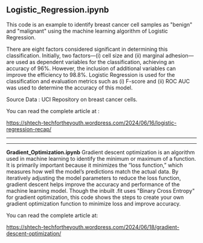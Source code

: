 **Logistic_Regression.ipynb**
-----------------------------------------------------------------------------------------

This code is an example to identify breast cancer cell samples as "benign" and "malignant" using the machine learning algorithm of Logistic Regression.

There are eight factors considered significant in determining this classification. Initially, two factors—(i) cell size and (ii) marginal adhesion—are used as dependent variables for the classification, achieving an accuracy of 96%. However, the inclusion of additional variables can improve the efficiency to 98.8%.
Logistic Regression is used for the classification and evaluation metrics such as (i) F-score and (ii) ROC AUC was used to determine the accuracy of this model. 

Source Data : UCI Repository on breast cancer cells. 

You can read the complete article at :

https://shtech-techfortheyouth.wordpress.com/2024/06/16/logistic-regression-recap/

--------------------------------------------------------------------------------------------
---------------------------------------------------------------------------------------------

**Gradient_Optimization.ipynb**
Gradient descent optimization is an algorithm used in machine learning to identify the minimum or maximum of a function. It is primarily important because it minimizes the “loss function,” which measures how well the model’s predictions match the actual data. By iteratively adjusting the model parameters to reduce the loss function, gradient descent helps improve the accuracy and performance of the machine learning model.
Though the inbuilt .fit uses "Binary Cross Entropy" for gradient optimization, this code shows the steps to create your own gradient optimization function to minimize loss and improve accuracy.

You can read the complete article at:

https://shtech-techfortheyouth.wordpress.com/2024/06/18/gradient-descent-optimization/
